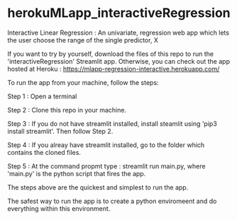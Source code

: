 # herokuMLapp_interactiveRegression
Interactive Linear Regression : An univariate, regression web app which lets the user choose the range of the single predictor, X   

If you want to try by yourself, download the files of this repo to run the 'interactiveRegression' Streamlit app.
Otherwise, you can check out the app hosted at Heroku :  https://mlapp-regression-interactive.herokuapp.com/


To run the app from your machine, follow the steps:

Step 1 : Open  a terminal

Step 2 : Clone this repo in your  machine.

Step 3 : If you do not have streamlit installed, install steamlit using 'pip3  install streamlit'.  Then follow Step 2.

Step 4 : If you alreay have streamlit installed, go to the folder which contains the cloned files.

Step 5 : At the command propmt type : streamlit run main.py, where 'main.py' is the python script that fires the app. 


The steps above are the quickest and simplest to run the app. 

The safest way to run the app is to create a python enviromeent and do everything within this environment.       
